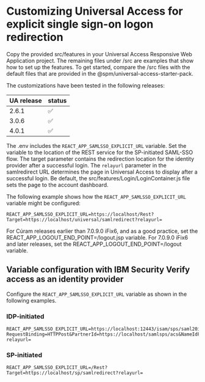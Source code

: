 # Customizing Universal Access for explicit single sign-on logon redirection

Copy the provided src/features in your Universal Access Responsive Web Application project. The remaining files under /src are examples that show how to set up the features. To get started, compare the /src files with the default files that are provided in the @spm/universal-access-starter-pack.

The customizations have been tested in the following releases:

UA release | status
--- | ---
2.6.1 | :white_check_mark:
3.0.6 | :white_check_mark:
4.0.1 | :white_check_mark:

The .env includes the ``REACT_APP_SAMLSSO_EXPLICIT_URL`` variable. Set the variable to the location of the REST service for the SP-initiated SAML-SSO flow. The target parameter contains the redirection location for the identity provider after a successful login. The ``relayurl`` parameter in the samlredirect URL determines the page in Universal Access to display after a successful login. Be default, the src/features/Login/LoginContainer.js file sets the page to the account dashboard.

The following example shows how the ``REACT_APP_SAMLSSO_EXPLICIT_URL`` variable might be configured:

```
REACT_APP_SAMLSSO_EXPLICIT_URL=https://localhost/Rest?Target=https://localhost/universal/samlredirect?relayurl=
```

For Cúram releases earlier than 7.0.9.0 iFix6, and as a good practice, set the REACT_APP_LOGOUT_END_POINT=/logout.jsp variable. For 7.0.9.0 iFix6 and later releases, set the REACT_APP_LOGOUT_END_POINT=/logout variable.

## Variable configuration with IBM Security Verify access as an identity provider

Configure the ``REACT_APP_SAMLSSO_EXPLICIT_URL`` variable as shown in the following examples.

### IDP-initiated

```
REACT_APP_SAMLSSO_EXPLICIT_URL=https://localhost:12443/isam/sps/saml20idp/saml20/logininitial?RequestBinding=HTTPPost&PartnerId=https://localhost/samlsps/acs&NameIdFormat=Email&Target=https://localhost/idp/samlredirect?relayurl=
```

### SP-initiated

```
REACT_APP_SAMLSSO_EXPLICIT_URL=/Rest?Target=https://localhost/sp/samlredirect?relayurl=
```
